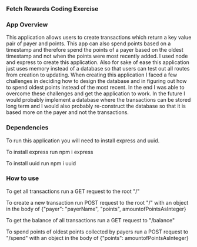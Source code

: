### Fetch Rewards Coding Exercise

### App Overview
This application allows users to create transactions which return a key value pair of payer and points. This app can also spend points based on a timestamp and therefore spend the points of a payer based on the oldest timestamp and not when the points were most recently added. I used node and express to create this application. Also for sake of ease this application just uses memory instead of a database so that users can test out all routes from creation to updating. When creating this application I faced a few challenges in deciding how to design the database and in figuring out how to spend oldest points instead of the most recent. In the end I was able to overcome these challenges and get the application to work. In the future I would probably implement a database where the transactions can be stored long term and I would also probably re-construct the database so that it is based more on the payer and not the transactions. 

### Dependencies
To run this application you will need to install express and uuid.

To install express run npm i express

To install uuid run npm i uuid

### How to use
To get all transactions run a GET request to the root "/"

To create a new transaction run POST request to the root "/"
with an object in the body of {"payer": "payerName", "points", amountofPointsAsInteger}

To get the balance of all transactions run a GET request to "/balance"

To spend points of oldest points collected by payers run a POST request to "/spend"
with an object in the body of {"points": amountofPointsAsInteger}


